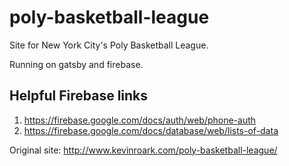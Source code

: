 # poly-basketball-league

Site for New York City's Poly Basketball League.

Running on gatsby and firebase.

## Helpful Firebase links
1. https://firebase.google.com/docs/auth/web/phone-auth
2. https://firebase.google.com/docs/database/web/lists-of-data

Original site: http://www.kevinroark.com/poly-basketball-league/
